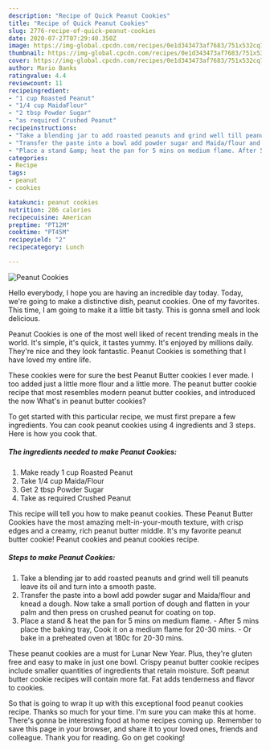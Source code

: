 ```yaml
---
description: "Recipe of Quick Peanut Cookies"
title: "Recipe of Quick Peanut Cookies"
slug: 2776-recipe-of-quick-peanut-cookies
date: 2020-07-27T07:29:40.350Z
image: https://img-global.cpcdn.com/recipes/0e1d343473af7683/751x532cq70/peanut-cookies-recipe-main-photo.jpg
thumbnail: https://img-global.cpcdn.com/recipes/0e1d343473af7683/751x532cq70/peanut-cookies-recipe-main-photo.jpg
cover: https://img-global.cpcdn.com/recipes/0e1d343473af7683/751x532cq70/peanut-cookies-recipe-main-photo.jpg
author: Mario Banks
ratingvalue: 4.4
reviewcount: 11
recipeingredient:
- "1 cup Roasted Peanut"
- "1/4 cup MaidaFlour"
- "2 tbsp Powder Sugar"
- "as required Crushed Peanut"
recipeinstructions:
- "Take a blending jar to add roasted peanuts and grind well till peanuts leave its oil and turn into a smooth paste."
- "Transfer the paste into a bowl add powder sugar and Maida/flour and knead a dough. Now take a small portion of dough and flatten in your palm and then press on crushed peanut for coating on top."
- "Place a stand &amp; heat the pan for 5 mins on medium flame. After 5 mins place the baking tray, Cook it on a medium flame for 20-30 mins. Or bake in a preheated oven at 180c for 20-30 mins."
categories:
- Recipe
tags:
- peanut
- cookies

katakunci: peanut cookies 
nutrition: 286 calories
recipecuisine: American
preptime: "PT12M"
cooktime: "PT45M"
recipeyield: "2"
recipecategory: Lunch

---
```



![Peanut Cookies](https://img-global.cpcdn.com/recipes/0e1d343473af7683/751x532cq70/peanut-cookies-recipe-main-photo.jpg)

Hello everybody, I hope you are having an incredible day today. Today, we're going to make a distinctive dish, peanut cookies. One of my favorites. This time, I am going to make it a little bit tasty. This is gonna smell and look delicious.

Peanut Cookies is one of the most well liked of recent trending meals in the world. It's simple, it's quick, it tastes yummy. It's enjoyed by millions daily. They're nice and they look fantastic. Peanut Cookies is something that I have loved my entire life.

These cookies were for sure the best Peanut Butter cookies I ever made. I too added just a little more flour and a little more. The peanut butter cookie recipe that most resembles modern peanut butter cookies, and introduced the now What&#39;s in peanut butter cookies?


To get started with this particular recipe, we must first prepare a few ingredients. You can cook peanut cookies using 4 ingredients and 3 steps. Here is how you cook that.

<!--inarticleads1-->

##### The ingredients needed to make Peanut Cookies:

1. Make ready 1 cup Roasted Peanut
1. Take 1/4 cup Maida/Flour
1. Get 2 tbsp Powder Sugar
1. Take as required Crushed Peanut


This recipe will tell you how to make peanut cookies. These Peanut Butter Cookies have the most amazing melt-in-your-mouth texture, with crisp edges and a creamy, rich peanut butter middle. It&#39;s my favorite peanut butter cookie! Peanut cookies and peanut cookies recipe. 

<!--inarticleads2-->

##### Steps to make Peanut Cookies:

1. Take a blending jar to add roasted peanuts and grind well till peanuts leave its oil and turn into a smooth paste.
1. Transfer the paste into a bowl add powder sugar and Maida/flour and knead a dough. Now take a small portion of dough and flatten in your palm and then press on crushed peanut for coating on top.
1. Place a stand &amp; heat the pan for 5 mins on medium flame. - After 5 mins place the baking tray, Cook it on a medium flame for 20-30 mins. - Or bake in a preheated oven at 180c for 20-30 mins.


These peanut cookies are a must for Lunar New Year. Plus, they&#39;re gluten free and easy to make in just one bowl. Crispy peanut butter cookie recipes include smaller quantities of ingredients that retain moisture. Soft peanut butter cookie recipes will contain more fat. Fat adds tenderness and flavor to cookies. 

So that is going to wrap it up with this exceptional food peanut cookies recipe. Thanks so much for your time. I'm sure you can make this at home. There's gonna be interesting food at home recipes coming up. Remember to save this page in your browser, and share it to your loved ones, friends and colleague. Thank you for reading. Go on get cooking!
